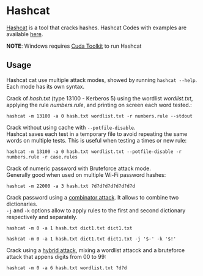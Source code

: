 # Hashcat

[Hashcat](https://hashcat.net/hashcat/) is a tool that cracks hashes.
Hashcat Codes with examples are available [here](https://hashcat.net/wiki/doku.php?id=example_hashes).

**NOTE**: Windows requires [Cuda Toolkit](https://developer.nvidia.com/cuda-downloads) to run Hashcat

## Usage

Hashcat cat use multiple attack modes, showed by running `hashcat --help`.
Each mode has its own syntax.

Crack of *hash.txt* (type 13100 - Kerberos 5) using the wordlist *wordlist.txt*, applying the rule *numbers.rule*, and printing on screen each word tested.:
```
hashcat -m 13100 -a 0 hash.txt wordlist.txt -r numbers.rule --stdout 
```

Crack without using cache with `--potfile-disable`.  
Hashcat saves each test in a temporary file to avoid repeating the same words on multiple tests. This is useful when testing a times or new rule:
```
hashcat -m 13100 -a 0 hash.txt wordlist.txt --potfile-disable -r numbers.rule -r case.rules
```

Crack of numeric password with Bruteforce attack mode.  
Generally good when used on multiple Wi-Fi password hashes:
```
hashcat -m 22000 -a 3 hash.txt ?d?d?d?d?d?d?d?d
```

Crack password using a [combinator attack](https://hashcat.net/wiki/doku.php?id=combinator_attack). It allows to combine two dictionaries.  
`-j` and `-k`  options allow to apply rules to the first and second dictionary respectively and separately.
```
hashcat -m 0 -a 1 hash.txt dict1.txt dict1.txt
```
```
hashcat -m 0 -a 1 hash.txt dict1.txt dict1.txt -j '$-' -k '$!'
```

Crack using a [hybrid attack](https://hashcat.net/wiki/doku.php?id=hybrid_attack), mixing a wordlist attacck and a bruteforce attack that appens digits from 00 to 99:
```
hashcat -m 0 -a 6 hash.txt wordlist.txt ?d?d
```